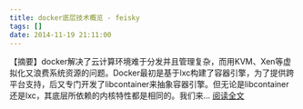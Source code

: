 ```yaml
---
title: docker底层技术概览 - feisky
tags: []
date: 2014-11-19 21:11:00
---
```


【摘要】docker解决了云计算环境难于分发并且管理复杂，而用KVM、Xen等虚拟化又浪费系统资源的问题。Docker最初是基于lxc构建了容器引擎，为了提供跨平台支持，后又专门开发了libcontainer来抽象容器引擎。但无论是libcontainer还是lxc，其底层所依赖的内核特性都是相同的。我们来... [阅读全文](http://www.cnblogs.com/feisky/p/4105739.html)